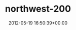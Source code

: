 ---
title:		"northwest-200"
type:		"photos"
mediatype:		"upload"
description:		"TBC"
date:		"2012-05-19 16:50:39+00:00"
album:		"events"
filename:		"northwest-200.md"
series:		""
cl_public_id:		"events/northwest-200"
cl_version:		1497002610
format:		"tiff"
bytes:		5114172
width:		2560
height:		1440
colours:
- "#BFAE9E"
- "#8B8075"
- "#3C3826"
- "#444338"
- "#42472E"
- "#5D6A38"
- "#6C7335"
- "#2E221C"
- "#C4A58D"
- "#626452"
- "#8A7558"
- "#BCA180"
- "#686A72"
- "#35353A"
- "#3B4C33"
- "#706D40"
- "#78604F"
- "#566553"
exposure_mode:		"Auto"
program:		"Shutter speed priority AE"
aperture:		"9.0"
focal_length:		"200.0 mm"
iso:		"100"
shutter_speed:		"1/200"
metering:		"Multi-segment"
flash:		"Off, Did not fire"
white_balance:		"Custom"
colour_temp:		"No colour temperature"
has_crop:		"false"
orientation:		"Horizontal (normal)"
camera_model:		"NIKON D7000"
lens_info:		"70-200mm f/2.8"
artist:		"Matt Finucane"
x_resolution:		"300"
y_resolution:		"300"
---